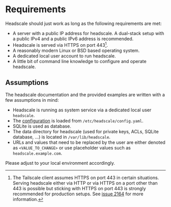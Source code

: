 # Requirements

Headscale should just work as long as the following requirements are met:

- A server with a public IP address for headscale. A dual-stack setup with a public IPv4 and a public IPv6 address is
  recommended.
- Headscale is served via HTTPS on port 443[^1].
- A reasonably modern Linux or BSD based operating system.
- A dedicated local user account to run headscale.
- A little bit of command line knowledge to configure and operate headscale.

## Assumptions

The headscale documentation and the provided examples are written with a few assumptions in mind:

- Headscale is running as system service via a dedicated local user `headscale`.
- The [configuration](../../en/ref/configuration.md) is loaded from `/etc/headscale/config.yaml`.
- SQLite is used as database.
- The data directory for headscale (used for private keys, ACLs, SQLite database, …) is located in `/var/lib/headscale`.
- URLs and values that need to be replaced by the user are either denoted as `<VALUE_TO_CHANGE>` or use placeholder
  values such as `headscale.example.com`.

Please adjust to your local environment accordingly.

[^1]:
    The Tailscale client assumes HTTPS on port 443 in certain situations. Serving headscale either via HTTP or via HTTPS
    on a port other than 443 is possible but sticking with HTTPS on port 443 is strongly recommended for production
    setups. See [issue 2164](https://github.com/juanfont/headscale/issues/2164) for more information.
